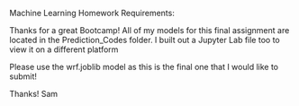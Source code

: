 Machine Learning Homework Requirements:

Thanks for a great Bootcamp! All of my models for this final assignment are located in the Prediction_Codes folder. I built out a Jupyter Lab file too to view it on a different platform

Please use the wrf.joblib model as this is the final one that I would like to submit!

Thanks!
Sam